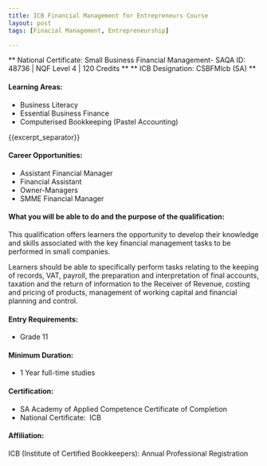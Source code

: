 ```yaml
---
title: ICB Financial Management for Entrepreneurs Course
layout: post
tags: [Finacial Management, Entrepreneurship]

---
```

** National Certificate: Small Business Financial Management- SAQA ID: 48736 | NQF Level 4 | 120 Credits ** 
** ICB Designation: CSBFMlcb (SA) **

#### Learning Areas:

- Business Literacy
- Essential Business Finance
- Computerised Bookkeeping (Pastel Accounting)

{{excerpt_separator}}

#### Career Opportunities:

- Assistant Financial Manager
- Financial Assistant
- Owner-Managers
- SMME Financial Manager

#### What you will be able to do and the purpose of the qualification:

This qualification offers learners the opportunity to develop their knowledge and skills associated with the key financial management tasks to be performed in small companies. 

Learners should be able to specifically perform tasks relating to the keeping of records, VAT, payroll, the preparation and interpretation of final accounts, taxation and the return of information to the Receiver of Revenue, costing and pricing of products, management of working capital and financial planning and control.

#### Entry Requirements:

- Grade 11

#### Minimum Duration:

- 1 Year full-time studies

#### Certification:

- SA Academy of Applied Competence Certificate of Completion
- National Certificate:  ICB

#### Affiliation:

ICB (Institute of Certified Bookkeepers): Annual Professional Registration